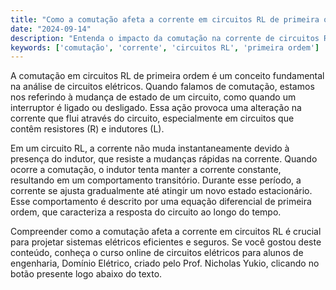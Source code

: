 ```yaml
---
title: "Como a comutação afeta a corrente em circuitos RL de primeira ordem?"
date: "2024-09-14"
description: "Entenda o impacto da comutação na corrente de circuitos RL de primeira ordem."
keywords: ['comutação', 'corrente', 'circuitos RL', 'primeira ordem']
---
```


A comutação em circuitos RL de primeira ordem é um conceito fundamental na análise de circuitos elétricos. Quando falamos de comutação, estamos nos referindo à mudança de estado de um circuito, como quando um interruptor é ligado ou desligado. Essa ação provoca uma alteração na corrente que flui através do circuito, especialmente em circuitos que contêm resistores (R) e indutores (L).

Em um circuito RL, a corrente não muda instantaneamente devido à presença do indutor, que resiste a mudanças rápidas na corrente. Quando ocorre a comutação, o indutor tenta manter a corrente constante, resultando em um comportamento transitório. Durante esse período, a corrente se ajusta gradualmente até atingir um novo estado estacionário. Esse comportamento é descrito por uma equação diferencial de primeira ordem, que caracteriza a resposta do circuito ao longo do tempo.

Compreender como a comutação afeta a corrente em circuitos RL é crucial para projetar sistemas elétricos eficientes e seguros. Se você gostou deste conteúdo, conheça o curso online de circuitos elétricos para alunos de engenharia, Domínio Elétrico, criado pelo Prof. Nicholas Yukio, clicando no botão presente logo abaixo do texto.